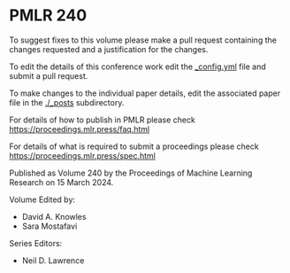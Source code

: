 # PMLR 240

To suggest fixes to this volume please make a pull request containing the changes requested and a justification for the changes.

To edit the details of this conference work edit the [_config.yml](./_config.yml) file and submit a pull request.

To make changes to the individual paper details, edit the associated paper file in the [./_posts](./_posts) subdirectory.

For details of how to publish in PMLR please check https://proceedings.mlr.press/faq.html

For details of what is required to submit a proceedings please check https://proceedings.mlr.press/spec.html



Published as Volume 240 by the Proceedings of Machine Learning Research on 15 March 2024.

Volume Edited by:
  * David A. Knowles
  * Sara Mostafavi

Series Editors:
  * Neil D. Lawrence
